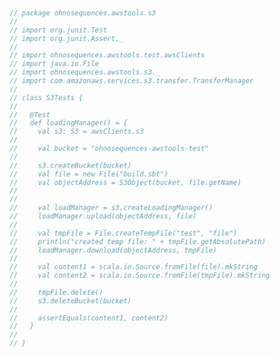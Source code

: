 
```scala
// package ohnosequences.awstools.s3
//
// import org.junit.Test
// import org.junit.Assert._
//
// import ohnosequences.awstools.test.awsClients
// import java.io.File
// import ohnosequences.awstools.s3._
// import com.amazonaws.services.s3.transfer.TransferManager
//
// class S3Tests {
//
//   @Test
//   def loadingManager() = {
//     val s3: S3 = awsClients.s3
//
//     val bucket = "ohnosequences-awstools-test"
//
//     s3.createBucket(bucket)
//     val file = new File("build.sbt")
//     val objectAddress = S3Object(bucket, file.getName)
//
//
//     val loadManager = s3.createLoadingManager()
//     loadManager.upload(objectAddress, file)
//
//     val tmpFile = File.createTempFile("test", "file")
//     println("created temp file: " + tmpFile.getAbsolutePath)
//     loadManager.download(objectAddress, tmpFile)
//
//     val content1 = scala.io.Source.fromFile(file).mkString
//     val content2 = scala.io.Source.fromFile(tmpFile).mkString
//
//     tmpFile.delete()
//     s3.deleteBucket(bucket)
//
//     assertEquals(content1, content2)
//   }
//
// }

```




[main/scala/ohnosequences/awstools/autoscaling/AutoScaling.scala]: ../../../../main/scala/ohnosequences/awstools/autoscaling/AutoScaling.scala.md
[main/scala/ohnosequences/awstools/autoscaling/AutoScalingGroup.scala]: ../../../../main/scala/ohnosequences/awstools/autoscaling/AutoScalingGroup.scala.md
[main/scala/ohnosequences/awstools/autoscaling/LaunchConfiguration.scala]: ../../../../main/scala/ohnosequences/awstools/autoscaling/LaunchConfiguration.scala.md
[main/scala/ohnosequences/awstools/autoscaling/PurchaseModel.scala]: ../../../../main/scala/ohnosequences/awstools/autoscaling/PurchaseModel.scala.md
[main/scala/ohnosequences/awstools/dynamodb/DynamoDBUtils.scala]: ../../../../main/scala/ohnosequences/awstools/dynamodb/DynamoDBUtils.scala.md
[main/scala/ohnosequences/awstools/ec2/AMI.scala]: ../../../../main/scala/ohnosequences/awstools/ec2/AMI.scala.md
[main/scala/ohnosequences/awstools/ec2/EC2.scala]: ../../../../main/scala/ohnosequences/awstools/ec2/EC2.scala.md
[main/scala/ohnosequences/awstools/ec2/Filters.scala]: ../../../../main/scala/ohnosequences/awstools/ec2/Filters.scala.md
[main/scala/ohnosequences/awstools/ec2/InstanceSpecs.scala]: ../../../../main/scala/ohnosequences/awstools/ec2/InstanceSpecs.scala.md
[main/scala/ohnosequences/awstools/ec2/InstanceType.scala]: ../../../../main/scala/ohnosequences/awstools/ec2/InstanceType.scala.md
[main/scala/ohnosequences/awstools/ec2/LaunchSpecs.scala]: ../../../../main/scala/ohnosequences/awstools/ec2/LaunchSpecs.scala.md
[main/scala/ohnosequences/awstools/ec2/package.scala]: ../../../../main/scala/ohnosequences/awstools/ec2/package.scala.md
[main/scala/ohnosequences/awstools/regions/Region.scala]: ../../../../main/scala/ohnosequences/awstools/regions/Region.scala.md
[main/scala/ohnosequences/awstools/s3/address.scala]: ../../../../main/scala/ohnosequences/awstools/s3/address.scala.md
[main/scala/ohnosequences/awstools/s3/client.scala]: ../../../../main/scala/ohnosequences/awstools/s3/client.scala.md
[main/scala/ohnosequences/awstools/s3/package.scala]: ../../../../main/scala/ohnosequences/awstools/s3/package.scala.md
[main/scala/ohnosequences/awstools/s3/transfers.scala]: ../../../../main/scala/ohnosequences/awstools/s3/transfers.scala.md
[main/scala/ohnosequences/awstools/sns/SNS.scala]: ../../../../main/scala/ohnosequences/awstools/sns/SNS.scala.md
[main/scala/ohnosequences/awstools/sns/Topic.scala]: ../../../../main/scala/ohnosequences/awstools/sns/Topic.scala.md
[main/scala/ohnosequences/awstools/sqs/Queue.scala]: ../../../../main/scala/ohnosequences/awstools/sqs/Queue.scala.md
[main/scala/ohnosequences/awstools/sqs/SQS.scala]: ../../../../main/scala/ohnosequences/awstools/sqs/SQS.scala.md
[main/scala/ohnosequences/awstools/utils/AutoScalingUtils.scala]: ../../../../main/scala/ohnosequences/awstools/utils/AutoScalingUtils.scala.md
[main/scala/ohnosequences/awstools/utils/DynamoDBUtils.scala]: ../../../../main/scala/ohnosequences/awstools/utils/DynamoDBUtils.scala.md
[main/scala/ohnosequences/awstools/utils/SQSUtils.scala]: ../../../../main/scala/ohnosequences/awstools/utils/SQSUtils.scala.md
[main/scala/ohnosequences/benchmark/Benchmark.scala]: ../../../../main/scala/ohnosequences/benchmark/Benchmark.scala.md
[main/scala/ohnosequences/logging/Logger.scala]: ../../../../main/scala/ohnosequences/logging/Logger.scala.md
[test/scala/ohnosequences/awstools/EC2Tests.scala]: EC2Tests.scala.md
[test/scala/ohnosequences/awstools/RegionTests.scala]: RegionTests.scala.md
[test/scala/ohnosequences/awstools/S3Tests.scala]: S3Tests.scala.md
[test/scala/ohnosequences/awstools/SQSTests.scala]: SQSTests.scala.md